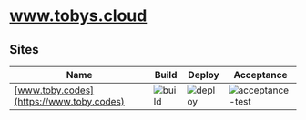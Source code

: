 # www.tobys.cloud


## Sites

| Name | Build | Deploy | Acceptance |
| ---- | ----- | ------ | ---------- |
| [www.toby.codes](https://www.toby.codes) | ![build](https://concourse.tobys.cloud/api/v1/teams/main/pipelines/deploy-www-toby-codes/jobs/build/badge) | ![deploy](https://concourse.tobys.cloud/api/v1/teams/main/pipelines/deploy-www-toby-codes/jobs/deploy/badge) | ![acceptance-test](https://concourse.tobys.cloud/api/v1/teams/main/pipelines/deploy-www-toby-codes/jobs/acceptance-test/badge) |
